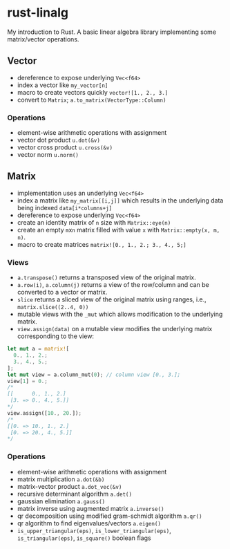 # rust-linalg

My introduction to Rust. A basic linear algebra library implementing some matrix/vector operations.

## Vector
- dereference to expose underlying `Vec<f64>`
- index a vector like `my_vector[n]`
- macro to create vectors quickly `vector![1., 2., 3.]`
- convert to `Matrix`; `a.to_matrix(VectorType::Column)`
### Operations
- element-wise arithmetic operations with assignment
- vector dot product `u.dot(&v)`
- vector cross product `u.cross(&v)`
- vector norm `u.norm()`

## Matrix
- implementation uses an underlying `Vec<f64>`
- index a matrix like `my_matrix[[i,j]]` which results in the underlying data being indexed `data[i*columns+j]`
- dereference to expose underlying `Vec<f64>`
- create an identity matrix of `n` size with `Matrix::eye(n)`
- create an empty `m`x`n` matrix filled with value `x` with `Matrix::empty(x, m, n)`.
- macro to create matrices `matrix![0., 1., 2.; 3., 4., 5;]`
### Views
- `a.transpose()` returns a transposed view of the original matrix.
- `a.row(i)`, `a.column(j)` returns a view of the row/column and can be converted to a vector or matrix.
- `slice` returns a sliced view of the original matrix using ranges, i.e., `matrix.slice((2..4, 0))`
-  mutable views with the `_mut` which allows modification to the underlying matrix.
-  `view.assign(data)` on a mutable view modifies the underlying matrix corresponding to the view:
```rust
let mut a = matrix![
  0., 1., 2.;
  3., 4., 5.;
];
let mut view = a.column_mut(0); // column view [0., 3.];
view[1] = 0.;
/* 
[[      0., 1., 2.]
 [3. => 0., 4., 5.]]
*/
view.assign([10., 20.]);
/*
[[0. => 10., 1., 2.]
 [0. => 20., 4., 5.]]
*/
```
### Operations
- element-wise arithmetic operations with assignment
- matrix multiplication `a.dot(&b)`
- matrix-vector product `a.dot_vec(&v)`
- recursive determinant algorithm `a.det()` 
- gaussian elimination `a.gauss()`
- matrix inverse using augmented matrix `a.inverse()`
- qr decomposition using modified gram-schmidt algorithm `a.qr()`
- qr algorithm to find eigenvalues/vectors `a.eigen()`
- `is_upper_triangular(eps)`, `is_lower_triangular(eps)`, `is_triangular(eps)`, `is_square()` boolean flags 